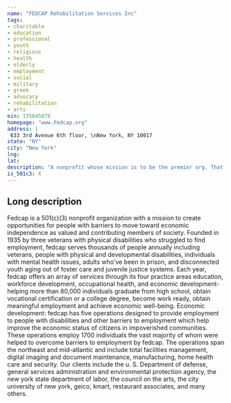 ```yaml
---
name: "FEDCAP Rehabilitation Services Inc"
tags:
- charitable
- education
- professional
- youth
- religious
- health
- elderly
- employment
- social
- military
- greek
- advocacy
- rehabilitation
- arts
ein: 135645879
homepage: "www.Fedcap.org"
address: |
 633 3rd Avenue 6th floor, \nNew York, NY 10017
state: "NY"
city: "New York"
lng: 
lat: 
description: "A nonprofit whose mission is to be the premier org. That empowers people with barriers to employment to move towards economic independence as valued members of the workforce. "
is_501c3: X
---
```


## Long description

Fedcap is a 501(c)(3) nonprofit organization with a mission to create opportunities for people with barriers to move toward economic independence as valued and contributing members of society. Founded in 1935 by three veterans with physical disabilities who struggled to find employment, fedcap serves thousands of people annually including veterans, people with physical and developmental disabilities, individuals with mental health issues, adults who've been in prison, and disconnected youth aging out of foster care and juvenile justice systems. Each year, fedcap offers an array of services through its four practice areas education, workforce development, occupational health, and economic development-helping more than 80,000 individuals graduate from high school, obtain vocational certification or a college degree, become work ready, obtain meaningful employment and achieve economic well-being. Economic development: fedcap has five operations designed to provide employment to people with disabilities and other barriers to employment which help improve the economic status of citizens in impoverished communities. These operations employ 1700 individuals the vast majority of whom were helped to overcome barriers to employment by fedcap. The operations span the northeast and mid-atlantic and include total facilities management, digital imaging and document maintenance, manufacturing, home health care and security. Our clients include the u. S. Department of defense, general services administration and environmental protection agency, the new york state department of labor, the council on the arts, the city university of new york, geico, kmart, restaurant associates, and many others. 
